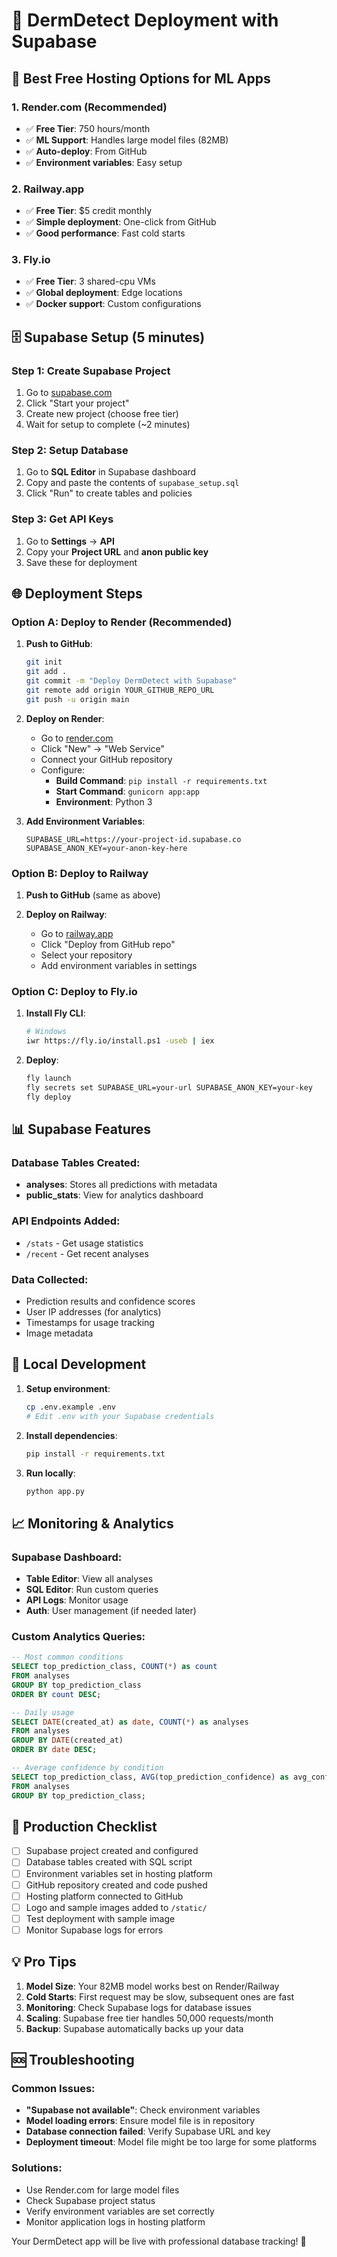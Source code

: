 # 🚀 DermDetect Deployment with Supabase

## 🎯 Best Free Hosting Options for ML Apps

### 1. **Render.com** (Recommended)
- ✅ **Free Tier**: 750 hours/month
- ✅ **ML Support**: Handles large model files (82MB)
- ✅ **Auto-deploy**: From GitHub
- ✅ **Environment variables**: Easy setup

### 2. **Railway.app**
- ✅ **Free Tier**: $5 credit monthly
- ✅ **Simple deployment**: One-click from GitHub
- ✅ **Good performance**: Fast cold starts

### 3. **Fly.io**
- ✅ **Free Tier**: 3 shared-cpu VMs
- ✅ **Global deployment**: Edge locations
- ✅ **Docker support**: Custom configurations

## 🗄️ Supabase Setup (5 minutes)

### Step 1: Create Supabase Project
1. Go to [supabase.com](https://supabase.com)
2. Click "Start your project"
3. Create new project (choose free tier)
4. Wait for setup to complete (~2 minutes)

### Step 2: Setup Database
1. Go to **SQL Editor** in Supabase dashboard
2. Copy and paste the contents of `supabase_setup.sql`
3. Click "Run" to create tables and policies

### Step 3: Get API Keys
1. Go to **Settings** → **API**
2. Copy your **Project URL** and **anon public key**
3. Save these for deployment

## 🌐 Deployment Steps

### Option A: Deploy to Render (Recommended)

1. **Push to GitHub**:
   ```bash
   git init
   git add .
   git commit -m "Deploy DermDetect with Supabase"
   git remote add origin YOUR_GITHUB_REPO_URL
   git push -u origin main
   ```

2. **Deploy on Render**:
   - Go to [render.com](https://render.com)
   - Click "New" → "Web Service"
   - Connect your GitHub repository
   - Configure:
     - **Build Command**: `pip install -r requirements.txt`
     - **Start Command**: `gunicorn app:app`
     - **Environment**: Python 3

3. **Add Environment Variables**:
   ```
   SUPABASE_URL=https://your-project-id.supabase.co
   SUPABASE_ANON_KEY=your-anon-key-here
   ```

### Option B: Deploy to Railway

1. **Push to GitHub** (same as above)

2. **Deploy on Railway**:
   - Go to [railway.app](https://railway.app)
   - Click "Deploy from GitHub repo"
   - Select your repository
   - Add environment variables in settings

### Option C: Deploy to Fly.io

1. **Install Fly CLI**:
   ```bash
   # Windows
   iwr https://fly.io/install.ps1 -useb | iex
   ```

2. **Deploy**:
   ```bash
   fly launch
   fly secrets set SUPABASE_URL=your-url SUPABASE_ANON_KEY=your-key
   fly deploy
   ```

## 📊 Supabase Features

### Database Tables Created:
- **analyses**: Stores all predictions with metadata
- **public_stats**: View for analytics dashboard

### API Endpoints Added:
- `/stats` - Get usage statistics
- `/recent` - Get recent analyses

### Data Collected:
- Prediction results and confidence scores
- User IP addresses (for analytics)
- Timestamps for usage tracking
- Image metadata

## 🔧 Local Development

1. **Setup environment**:
   ```bash
   cp .env.example .env
   # Edit .env with your Supabase credentials
   ```

2. **Install dependencies**:
   ```bash
   pip install -r requirements.txt
   ```

3. **Run locally**:
   ```bash
   python app.py
   ```

## 📈 Monitoring & Analytics

### Supabase Dashboard:
- **Table Editor**: View all analyses
- **SQL Editor**: Run custom queries
- **API Logs**: Monitor usage
- **Auth**: User management (if needed later)

### Custom Analytics Queries:
```sql
-- Most common conditions
SELECT top_prediction_class, COUNT(*) as count
FROM analyses 
GROUP BY top_prediction_class 
ORDER BY count DESC;

-- Daily usage
SELECT DATE(created_at) as date, COUNT(*) as analyses
FROM analyses 
GROUP BY DATE(created_at) 
ORDER BY date DESC;

-- Average confidence by condition
SELECT top_prediction_class, AVG(top_prediction_confidence) as avg_confidence
FROM analyses 
GROUP BY top_prediction_class;
```

## 🎯 Production Checklist

- [ ] Supabase project created and configured
- [ ] Database tables created with SQL script
- [ ] Environment variables set in hosting platform
- [ ] GitHub repository created and code pushed
- [ ] Hosting platform connected to GitHub
- [ ] Logo and sample images added to `/static/`
- [ ] Test deployment with sample image
- [ ] Monitor Supabase logs for errors

## 💡 Pro Tips

1. **Model Size**: Your 82MB model works best on Render/Railway
2. **Cold Starts**: First request may be slow, subsequent ones are fast
3. **Monitoring**: Check Supabase logs for database issues
4. **Scaling**: Supabase free tier handles 50,000 requests/month
5. **Backup**: Supabase automatically backs up your data

## 🆘 Troubleshooting

### Common Issues:
- **"Supabase not available"**: Check environment variables
- **Model loading errors**: Ensure model file is in repository
- **Database connection failed**: Verify Supabase URL and key
- **Deployment timeout**: Model file might be too large for some platforms

### Solutions:
- Use Render.com for large model files
- Check Supabase project status
- Verify environment variables are set correctly
- Monitor application logs in hosting platform

Your DermDetect app will be live with professional database tracking! 🎉